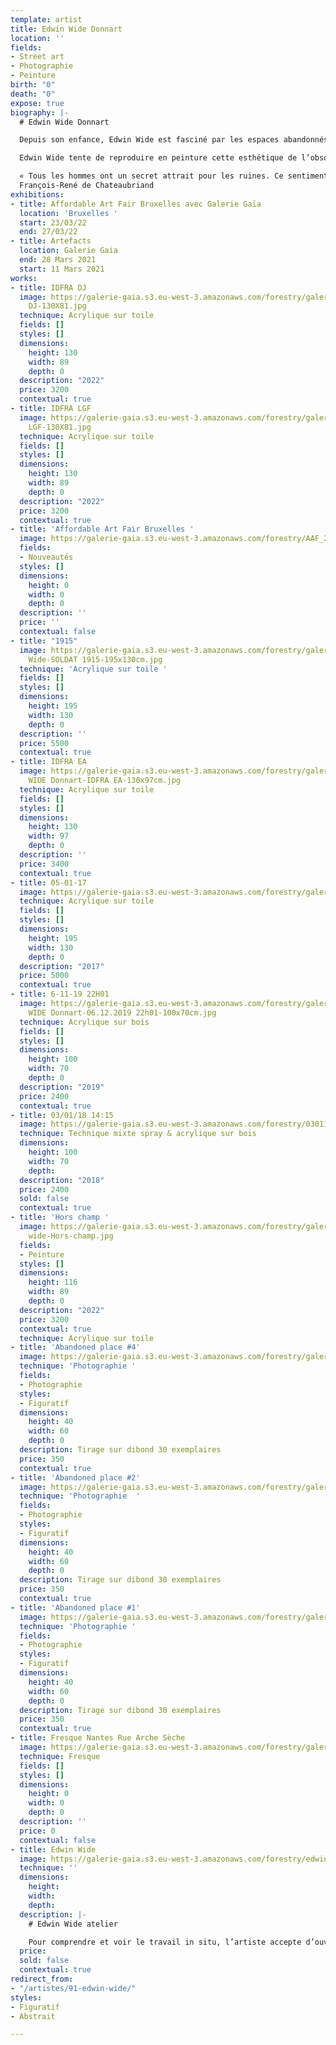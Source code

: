 ```yaml
---
template: artist
title: Edwin Wide Donnart
location: ''
fields:
- Street art
- Photographie
- Peinture
birth: "0"
death: "0"
expose: true
biography: |-
  # Edwin Wide Donnart

  Depuis son enfance, Edwin Wide est fasciné par les espaces abandonnés, cédés par l’homme au sauvage. Ces ruines modernes nous renvoient à notre propre temporalité, à l’impermanence de toute chose. Cela fait 20 ans qu’il réalise des peintures, par essence éphémères, dans ces lieux en décomposition. Cette pratique a développé chez Edwin Wide Donnart un intérêt pour l’obsolescence produite par le temps et l’a amené dans cette recherche d’esthétisation de l’éphémère vers le [**Glitch art**](https://www.beauxarts.com/grand-format/le-glitch-ou-le-bug-erige-au-rang-dart/ "glitch beaux arts magazine"). Cet art consiste à reconnaitre la beauté dans les erreurs d’affichage des images numériques, sous la forme de fragmentations, de répétitions et d’artefacts.

  Edwin Wide tente de reproduire en peinture cette esthétique de l’obsolescence technologique qui peut apparaître sur nos écrans LCD. La collecte de photos d’identité, témoignages d’un instant T, et la capture de mots tirés du flot d’information en continu à la fois « news » et déjà dépassées, constituent la matière première du travail d’atelier de Edwin Wide. Il explore ces thèmes dans des œuvres tendant vers l’abstraction, en expérimentant différents supports et techniques.

  « Tous les hommes ont un secret attrait pour les ruines. Ce sentiment tient à la fragilité de notre nature, à une conformité secrète entre ces monuments détruits et la rapidité de notre existence. »
  François-René de Chateaubriand
exhibitions:
- title: Affordable Art Fair Bruxelles avec Galerie Gaïa
  location: 'Bruxelles '
  start: 23/03/22
  end: 27/03/22
- title: Artefacts
  location: Galerie Gaia
  end: 28 Mars 2021
  start: 11 Mars 2021
works:
- title: IDFRA DJ
  image: https://galerie-gaia.s3.eu-west-3.amazonaws.com/forestry/galerie-gaia-edwin-wide-IDFRA
    DJ-130X81.jpg
  technique: Acrylique sur toile
  fields: []
  styles: []
  dimensions:
    height: 130
    width: 89
    depth: 0
  description: "2022"
  price: 3200
  contextual: true
- title: IDFRA LGF
  image: https://galerie-gaia.s3.eu-west-3.amazonaws.com/forestry/galerie-gaia-edwin-wide-IDFRA
    LGF-130X81.jpg
  technique: Acrylique sur toile
  fields: []
  styles: []
  dimensions:
    height: 130
    width: 89
    depth: 0
  description: "2022"
  price: 3200
  contextual: true
- title: 'Affordable Art Fair Bruxelles '
  image: https://galerie-gaia.s3.eu-west-3.amazonaws.com/forestry/AAF_2022_BRU_04_CAM_1080px_v3.jpg
  fields:
  - Nouveautés
  styles: []
  dimensions:
    height: 0
    width: 0
    depth: 0
  description: ''
  price: ''
  contextual: false
- title: "1915"
  image: https://galerie-gaia.s3.eu-west-3.amazonaws.com/forestry/galerie-gaia-Edwin
    Wide-SOLDAT 1915-195x130cm.jpg
  technique: 'Acrylique sur toile '
  fields: []
  styles: []
  dimensions:
    height: 195
    width: 130
    depth: 0
  description: ''
  price: 5500
  contextual: true
- title: IDFRA EA
  image: https://galerie-gaia.s3.eu-west-3.amazonaws.com/forestry/galerie-gaia-Edwin
    WIDE Donnart-IDFRA EA-130x97cm.jpg
  technique: Acrylique sur toile
  fields: []
  styles: []
  dimensions:
    height: 130
    width: 97
    depth: 0
  description: ''
  price: 3400
  contextual: true
- title: 05-01-17
  image: https://galerie-gaia.s3.eu-west-3.amazonaws.com/forestry/galerie-gaia-Edwin-Wide-05-01-17-195X130.jpg
  technique: Acrylique sur toile
  fields: []
  styles: []
  dimensions:
    height: 195
    width: 130
    depth: 0
  description: "2017"
  price: 5000
  contextual: true
- title: 6-11-19 22H01
  image: https://galerie-gaia.s3.eu-west-3.amazonaws.com/forestry/galerie-gaia-Edwin
    WIDE Donnart-06.12.2019 22h01-100x70cm.jpg
  technique: Acrylique sur bois
  fields: []
  styles: []
  dimensions:
    height: 100
    width: 70
    depth: 0
  description: "2019"
  price: 2400
  contextual: true
- title: 03/01/18 14:15
  image: https://galerie-gaia.s3.eu-west-3.amazonaws.com/forestry/030118-1415.jpg
  technique: Technique mixte spray & acrylique sur bois
  dimensions:
    height: 100
    width: 70
    depth: 
  description: "2018"
  price: 2400
  sold: false
  contextual: true
- title: 'Hors champ '
  image: https://galerie-gaia.s3.eu-west-3.amazonaws.com/forestry/galerie-gaia-edwin
    wide-Hors-champ.jpg
  fields:
  - Peinture
  styles: []
  dimensions:
    height: 116
    width: 89
    depth: 0
  description: "2022"
  price: 3200
  contextual: true
  technique: Acrylique sur toile
- title: 'Abandoned place #4'
  image: https://galerie-gaia.s3.eu-west-3.amazonaws.com/forestry/galerie-gaia-edwin-wide-abandoned-places-4-sur-10-exemplaires-50_70.jpg
  technique: 'Photographie '
  fields:
  - Photographie
  styles:
  - Figuratif
  dimensions:
    height: 40
    width: 60
    depth: 0
  description: Tirage sur dibond 30 exemplaires
  price: 350
  contextual: true
- title: 'Abandoned place #2'
  image: https://galerie-gaia.s3.eu-west-3.amazonaws.com/forestry/galerie-gaia-edwin-wide-abandoned-places-2-sur-10-exemplaires-50_70.jpg
  technique: 'Photographie  '
  fields:
  - Photographie
  styles:
  - Figuratif
  dimensions:
    height: 40
    width: 60
    depth: 0
  description: Tirage sur dibond 30 exemplaires
  price: 350
  contextual: true
- title: 'Abandoned place #1'
  image: https://galerie-gaia.s3.eu-west-3.amazonaws.com/forestry/galerie-gaia-edwin-wide-abandoned-places-1-sur-10-exemplaires-50_70.jpg
  technique: 'Photographie '
  fields:
  - Photographie
  styles:
  - Figuratif
  dimensions:
    height: 40
    width: 60
    depth: 0
  description: Tirage sur dibond 30 exemplaires
  price: 350
  contextual: true
- title: Fresque Nantes Rue Arche Sèche
  image: https://galerie-gaia.s3.eu-west-3.amazonaws.com/forestry/galerie-gaia-edwin-wide-fresque-arche-seche-nantes.jpg
  technique: Fresque
  fields: []
  styles: []
  dimensions:
    height: 0
    width: 0
    depth: 0
  description: ''
  price: 0
  contextual: false
- title: Edwin Wide
  image: https://galerie-gaia.s3.eu-west-3.amazonaws.com/forestry/edwin-wide.jpg
  technique: ''
  dimensions:
    height: 
    width: 
    depth: 
  description: |-
    # Edwin Wide atelier

    Pour comprendre et voir le travail in situ, l’artiste accepte d’ouvrir son atelier sur rendez-vous. Contactez-moi pour organiser une visite privée au 02-40-48-14-91 (max 6 personnes)
  price: 
  sold: false
  contextual: true
redirect_from:
- "/artistes/91-edwin-wide/"
styles:
- Figuratif
- Abstrait

---
```

